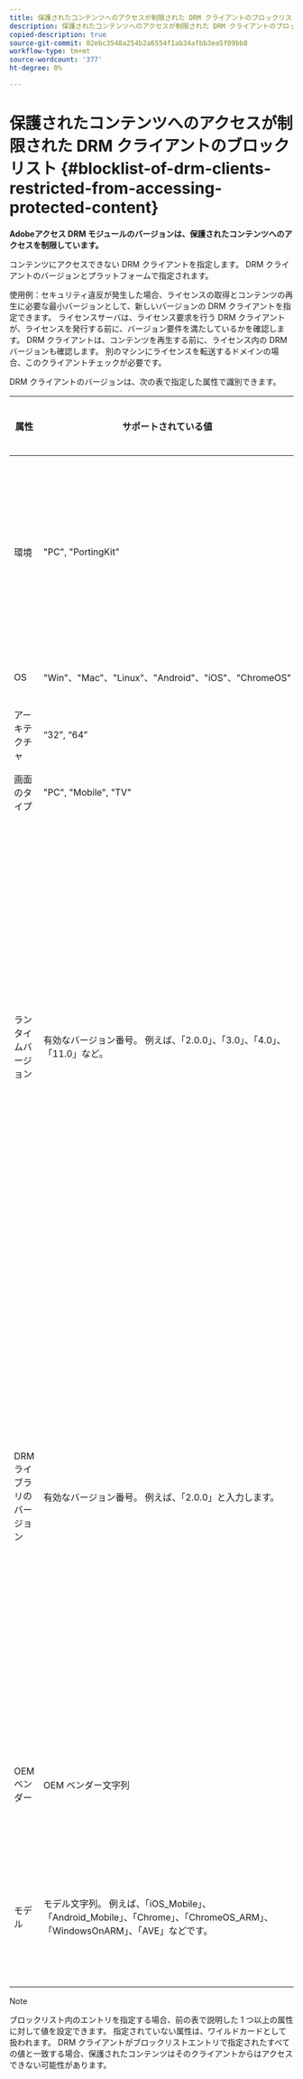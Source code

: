 ```yaml
---
title: 保護されたコンテンツへのアクセスが制限された DRM クライアントのブロックリスト
description: 保護されたコンテンツへのアクセスが制限された DRM クライアントのブロックリスト
copied-description: true
source-git-commit: 02ebc3548a254b2a6554f1ab34afbb3ea5f09bb8
workflow-type: tm+mt
source-wordcount: '377'
ht-degree: 0%

---
```


# 保護されたコンテンツへのアクセスが制限された DRM クライアントのブロックリスト {#blocklist-of-drm-clients-restricted-from-accessing-protected-content}

**Adobeアクセス DRM モジュールのバージョンは、保護されたコンテンツへのアクセスを制限しています。**

コンテンツにアクセスできない DRM クライアントを指定します。 DRM クライアントのバージョンとプラットフォームで指定されます。

使用例：セキュリティ違反が発生した場合、ライセンスの取得とコンテンツの再生に必要な最小バージョンとして、新しいバージョンの DRM クライアントを指定できます。 ライセンスサーバは、ライセンス要求を行う DRM クライアントが、ライセンスを発行する前に、バージョン要件を満たしているかを確認します。 DRM クライアントは、コンテンツを再生する前に、ライセンス内の DRM バージョンも確認します。 別のマシンにライセンスを転送するドメインの場合、このクライアントチェックが必要です。

DRM クライアントのバージョンは、次の表で指定した属性で識別できます。

| **属性** | **サポートされている値** | **一致条件** | **説明** |
|---|---|---|---|
| 環境 | &quot;PC&quot;, &quot;PortingKit&quot; | 完全一致 | クライアントがデスクトップ上または他のデバイス上で実行されているかどうかを識別します。 |
| OS | &quot;Win&quot;、&quot;Mac&quot;、&quot;Linux&quot;、&quot;Android&quot;、&quot;iOS&quot;、&quot;ChromeOS&quot; | 完全一致 | Platform |
| アーキテクチャ | “32”, “64” | 完全一致 | 32 ビットまたは 64 ビット |
| 画面のタイプ | &quot;PC&quot;, &quot;Mobile&quot;, &quot;TV&quot; | 完全一致 | |
| ランタイムバージョン | 有効なバージョン番号。 例えば、「2.0.0」、「3.0」、「4.0」、「11.0」など。 | クライアントのバージョンが指定したバージョン以下の場合に一致します。 | バージョン番号は、数値とピリオドの組み合わせ (「。」) として指定します。 の任意の長さ。 |
| DRM ライブラリのバージョン | 有効なバージョン番号。 例えば、「2.0.0」と入力します。 | クライアントのバージョンが指定したバージョン以下の場合に一致します。 | バージョン番号は、数値とピリオドの組み合わせ (「。」) として指定します。 の任意の長さ。 |
| OEM ベンダー | OEM ベンダー文字列 | 完全一致 | 移植キットを使用するデバイスの OEM ベンダー識別文字列。 |
| モデル | モデル文字列。 例えば、「iOS_Mobile」、「Android_Mobile」、「Chrome」、「ChromeOS_ARM」、「WindowsOnARM」、「AVE」などです。 | 完全一致 | 移植キットを使用するデバイスのデバイスモデル識別文字列。 |

>[!NOTE]
>
>ブロックリスト内のエントリを指定する場合、前の表で説明した 1 つ以上の属性に対して値を設定できます。 指定されていない属性は、ワイルドカードとして扱われます。 DRM クライアントがブロックリストエントリで指定されたすべての値と一致する場合、保護されたコンテンツはそのクライアントからはアクセスできない可能性があります。
